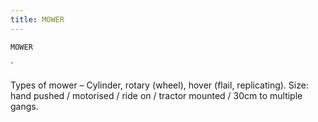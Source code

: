 ```yaml
---
title: MOWER
---
```

`MOWER`

`

Types of mower – Cylinder, rotary (wheel), hover (flail, replicating).
Size: hand pushed / motorised / ride on / tractor mounted / 30cm to multiple gangs.
